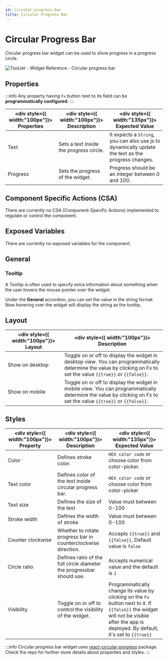 ```yaml
---
id: circular-progress-bar
title: Circular Progress Bar
---
```


# Circular Progress Bar

Circular progress bar widget can be used to show progress in a progress circle.

<div style={{textAlign: 'center'}}>

<img className="screenshot-full" src="/img/widgets/circular-progressbar/cpb-v2.png" alt="ToolJet - Widget Reference - Circular progress bar" />

</div>

<div style={{paddingTop:'24px', paddingBottom:'24px'}}>

## Properties

:::info
Any property having `Fx` button next to its field can be **programmatically configured**.
:::

| <div style={{ width:"100px"}}> Properties </div> | <div style={{ width:"100px"}}> Description </div> | <div style={{ width:"135px"}}> Expected Value </div>                                               |
| ------------------------------------------------ | ------------------------------------------------- | -------------------------------------------------------------------------------------------------- |
| Text                                             | Sets a text inside the progress circle.           | It expects a `String`, you can also use js to dynamically update the text as the progress changes. |
| Progress                                         | Sets the progress of the widget.                  | Progress should be an integer between 0 and 100.                                                   |

</div>

<div style={{paddingTop:'24px', paddingBottom:'24px'}}>

## Component Specific Actions (CSA)

There are currently no CSA (Component-Specific Actions) implemented to regulate or control the component.

</div>

<div style={{paddingTop:'24px', paddingBottom:'24px'}}>

## Exposed Variables

There are currently no exposed variables for the component.

</div>

<div style={{paddingTop:'24px', paddingBottom:'24px'}}>

## General

### Tooltip

A Tooltip is often used to specify extra information about something when the user hovers the mouse pointer over the widget.

Under the <b>General</b> accordion, you can set the value in the string format. Now hovering over the widget will display the string as the tooltip.

</div>

<div style={{paddingTop:'24px', paddingBottom:'24px'}}>

## Layout

| <div style={{ width:"100px"}}> Layout </div> | <div style={{ width:"100px"}}> Description </div>                                                                                                                  |
| -------------------------------------------- | ------------------------------------------------------------------------------------------------------------------------------------------------------------------ |
| Show on desktop                              | Toggle on or off to display the widget in desktop view. You can programmatically determine the value by clicking on Fx to set the value `{{true}}` or `{{false}}`. |
| Show on mobile                               | Toggle on or off to display the widget in mobile view. You can programmatically determine the value by clicking on Fx to set the value `{{true}}` or `{{false}}`.  |

</div>

<div style={{paddingTop:'24px', paddingBottom:'24px'}}>

## Styles

| <div style={{ width:"100px"}}> Property </div> | <div style={{ width:"100px"}}> Description </div>                     | <div style={{ width:"135px"}}> Expected Value </div>                                                                                                                                     |
| ---------------------------------------------- | --------------------------------------------------------------------- | ---------------------------------------------------------------------------------------------------------------------------------------------------------------------------------------- |
| Color                                          | Defines stroke color.                                                 | `HEX color code` or choose color from color-picker.                                                                                                                                      |
| Text color                                     | Defines color of the text inside circular progress bar.               | `HEX color code` or choose color from color-picker                                                                                                                                       |
| Text size                                      | Defines the size of the text                                          | Value must between 0-100                                                                                                                                                                 |
| Stroke width                                   | Defines the width of stroke                                           | Value must between 0-100                                                                                                                                                                 |
| Counter clockwise                              | Whether to rotate progress bar in counterclockwise direction.         | Accepts `{{true}}` and `{{false}}`, Default value is `false`                                                                                                                             |
| Circle ratio                                   | Defines ratio of the full circle diameter the progressbar should use. | Accepts numerical value and the default is `1`                                                                                                                                           |
| Visibility                                     | Toggle on or off to control the visibility of the widget.             | Programmatically change its value by clicking on the `Fx` button next to it. If `{{false}}` the widget will not be visible after the app is deployed. By default, it's set to `{{true}}` |

:::info
Circular progress bar widget uses [react-circular-progress](https://github.com/kevinsqi/react-circular-progressbar) package. Check the repo for further more details about properties and styles.
:::

</div>
